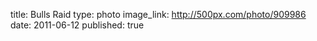 title: Bulls Raid
type: photo
image_link: http://500px.com/photo/909986
date: 2011-06-12
published: true

